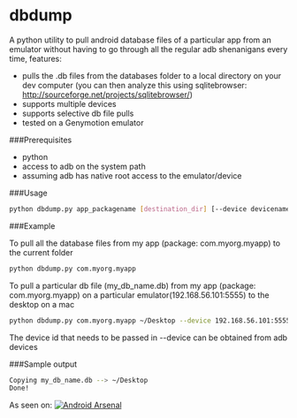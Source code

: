 dbdump
======

A python utility to pull android database files of a particular app from an emulator without having to go through all the regular adb shenanigans every time, features:
- pulls the .db files from the databases folder to a local directory on your dev computer (you can then analyze this using sqlitebrowser: http://sourceforge.net/projects/sqlitebrowser/)
- supports multiple devices
- supports selective db file pulls
- tested on a Genymotion emulator

###Prerequisites
- python
- access to adb on the system path
- assuming adb has native root access to the emulator/device

###Usage

```bash
python dbdump.py app_packagename [destination_dir] [--device devicename] [--db my_dbfile.db]
```

###Example

To pull all the database files from my app (package: com.myorg.myapp) to the current folder

```bash
python dbdump.py com.myorg.myapp
```

To pull a particular db file (my_db_name.db) from my app (package: com.myorg.myapp) on a particular emulator(192.168.56.101:5555) to the desktop on a mac

```bash
python dbdump.py com.myorg.myapp ~/Desktop --device 192.168.56.101:5555 --db my_db_name.db
```

The device id that needs to be passed in --device can be obtained from adb devices

###Sample output

```bash
Copying my_db_name.db --> ~/Desktop
Done!
```

As seen on:
[![Android Arsenal](https://img.shields.io/badge/Android%20Arsenal-dbdump-brightgreen.svg?style=flat)](https://android-arsenal.com/details/1/930)
